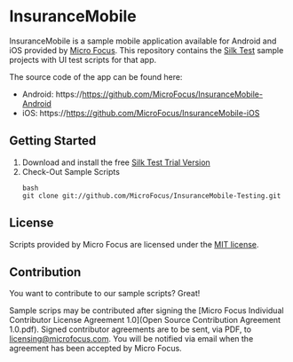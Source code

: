 # InsuranceMobile

InsuranceMobile is a sample mobile application available for Android and iOS provided by [Micro Focus][1]. This repository contains the [Silk Test][2] sample projects with UI test scripts for that app.

The source code of the app can be found here:
* Android: https://https://github.com/MicroFocus/InsuranceMobile-Android
* iOS: https://https://github.com/MicroFocus/InsuranceMobile-iOS


## Getting Started
1. Download and install the free [Silk Test Trial Version][3]
2. Check-Out Sample Scripts
	```
	bash
	git clone git://github.com/MicroFocus/InsuranceMobile-Testing.git
	```

## License
Scripts provided by Micro Focus are licensed under the [MIT license](LICENSE).

## Contribution
You want to contribute to our sample scripts? Great!

Sample scrips may be contributed after signing the [Micro Focus Individual Contributor License Agreement 1.0](Open Source Contribution Agreement 1.0.pdf).
Signed contributor agreements are to be sent, via PDF, to <licensing@microfocus.com>.
You will be notified via email when the agreement has been accepted by Micro Focus.  

[1]: http://www.borland.com
[2]: http://www.borland.com/SilkTest
[3]: http://www.borland.com/en-GB/Products/Software-Testing/Automated-Testing/Silk-Test/Product-Trial
